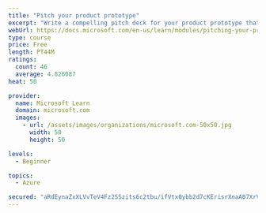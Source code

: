 ```yaml
---
title: "Pitch your product prototype"
excerpt: "Write a compelling pitch deck for your product prototype that will resonate with your audience and share the vision of your prototype."
webUrl: https://docs.microsoft.com/en-us/learn/modules/pitching-your-prototype/
type: course
price: Free
length: PT44M
ratings:
  count: 46
  average: 4.826087
heat: 50

provider:
  name: Microsoft Learn
  domain: microsoft.com
  images:
    - url: /assets/images/organizations/microsoft.com-50x50.jpg
      width: 50
      height: 50

levels:
  - Beginner

topics:
  - Azure

secured: "aRdEynaZxXLVvTeV4Fz2SSzits6c2tbu/ifVtx0ybb2d7cKErisrXnaA07XrVB6GYCAWF4fBl8FqCmxdweCJiRz6Zck73b4HuabpUN18YiwwMWhi/6rG/DQD4o9bvgAwGnG2//Jk4gmoyAc1mg/qkyntKQy31aNMDFQXvQiPfXJlqOOMO7FhZTZzcvnB9PBCzUjoLR/GEjptScOhGQT+pL3fyPV1uOkM+4ZQW/hfqJmqhXI42sgVNKcvleZCu5NGf9C86m0MZFPqUqaB2tUnHuQ8ETTQhdjgtaHquu9oJ+2AjNVGAmk+BHnaqo9PhDC6o132RXrdmVDLIibyb6+aG6KdAioH9uGhuKs0cM2kKf8Lli3/iNjr46+qcgh/LS4RXde1L6nfLwtzCt1FOgkdoZ4IAQKcyfuaDcaBpatyDug=;zSGwnJ3Wh2026T2dpKEujw=="
---
```


